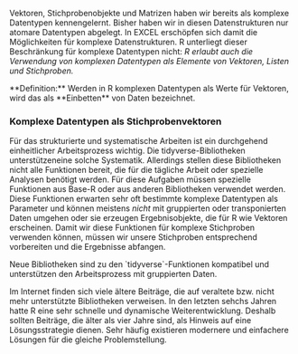 Vektoren, Stichprobenobjekte und Matrizen haben wir bereits als komplexe Datentypen kennengelernt. Bisher haben wir in diesen Datenstrukturen nur atomare Datentypen abgelegt. In EXCEL erschöpfen sich damit die Möglichkeiten für komplexe Datenstrukturen. R unterliegt dieser Beschränkung für komplexe Datentypen nicht: *R erlaubt auch die Verwendung von komplexen Datentypen als Elemente von Vektoren, Listen und Stichproben.* 

<p class="alert alert-primary" markdown="1">
**Definition:** Werden in R komplexen Datentypen als Werte für Vektoren, wird das als **Einbetten** von Daten bezeichnet. 
</p>

### Komplexe Datentypen als Stichprobenvektoren

Für das strukturierte und systematische Arbeiten ist ein durchgehend einheitlicher Arbeitsprozess wichtig. Die tidyverse-Bibliotheken unterstützeneine solche Systematik. Allerdings stellen diese Bibliotheken nicht alle Funktionen bereit, die für die tägliche Arbeit oder spezielle Analysen benötigt werden. Für diese Aufgaben müssen spezielle Funktionen aus Base-R oder aus anderen Bibliotheken verwendet werden. Diese Funktionen erwarten sehr oft bestimmte komplexe Datentypen als Parameter und können meistens *nicht* mit gruppierten oder transponierten Daten umgehen oder sie erzeugen Ergebnisobjekte, die für R wie Vektoren erscheinen. Damit wir diese Funktionen für komplexe Stichproben verwenden können, müssen wir unsere Stichproben entsprechend vorbereiten und die Ergebnisse abfangen. 

<p class="alert alert-success" markdown="1">
Neue Bibliotheken sind zu den `tidyverse`-Funktionen kompatibel und unterstützen den Arbeitsprozess mit gruppierten Daten. 
</p>

<p class="alert alert-warning" markdown="1">
Im Internet finden sich viele ältere Beiträge, die auf veraltete bzw. nicht mehr unterstützte Bibliotheken verweisen. In den letzten sehchs Jahren hatte R eine sehr schnelle und dynamische Weiterentwicklung. Deshalb sollten Beiträge, die älter als vier Jahre sind, als Hinweis auf eine Lösungsstrategie dienen. Sehr häufig existieren modernere und einfachere Lösungen für die gleiche Problemstellung. 
</p>


